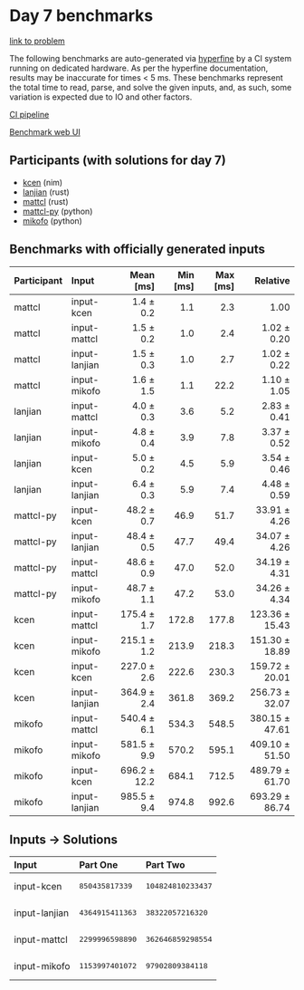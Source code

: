 # Day 7 benchmarks

[link to problem](https://adventofcode.com/2024/day/7)

The following benchmarks are auto-generated via
[hyperfine](https://github.com/sharkdp/hyperfine) by a CI system running on
dedicated hardware. As per the hyperfine documentation, results may be
inaccurate for times < 5 ms. These benchmarks represent the total time to read,
parse, and solve the given inputs, and, as such, some variation is expected due
to IO and other factors.

[CI pipeline](http://ci.papercode.net:8080/teams/main/pipelines/aoc2024)

[Benchmark web UI](https://aoc.ancalagon.black)


## Participants (with solutions for day 7)

- [kcen](https://github.com/kcen/aoc2024) (nim)
- [lanjian](https://github.com/lanjian/aoc-2024) (rust)
- [mattcl](https://github.com/mattcl/aoc2024) (rust)
- [mattcl-py](https://github.com/mattcl/aoc2024-py) (python)
- [mikofo](https://github.com/mikofo/aoc2024) (python)


## Benchmarks with officially generated inputs

| Participant | Input | Mean [ms] | Min [ms] | Max [ms] | Relative |
|:---|:---|---:|---:|---:|---:|
| mattcl | input-kcen | 1.4 ± 0.2 | 1.1 | 2.3 | 1.00 |
| mattcl | input-mattcl | 1.5 ± 0.2 | 1.0 | 2.4 | 1.02 ± 0.20 |
| mattcl | input-lanjian | 1.5 ± 0.3 | 1.0 | 2.7 | 1.02 ± 0.22 |
| mattcl | input-mikofo | 1.6 ± 1.5 | 1.1 | 22.2 | 1.10 ± 1.05 |
| lanjian | input-mattcl | 4.0 ± 0.3 | 3.6 | 5.2 | 2.83 ± 0.41 |
| lanjian | input-mikofo | 4.8 ± 0.4 | 3.9 | 7.8 | 3.37 ± 0.52 |
| lanjian | input-kcen | 5.0 ± 0.2 | 4.5 | 5.9 | 3.54 ± 0.46 |
| lanjian | input-lanjian | 6.4 ± 0.3 | 5.9 | 7.4 | 4.48 ± 0.59 |
| mattcl-py | input-kcen | 48.2 ± 0.7 | 46.9 | 51.7 | 33.91 ± 4.26 |
| mattcl-py | input-lanjian | 48.4 ± 0.5 | 47.7 | 49.4 | 34.07 ± 4.26 |
| mattcl-py | input-mattcl | 48.6 ± 0.9 | 47.0 | 52.0 | 34.19 ± 4.31 |
| mattcl-py | input-mikofo | 48.7 ± 1.1 | 47.2 | 53.0 | 34.26 ± 4.34 |
| kcen | input-mattcl | 175.4 ± 1.7 | 172.8 | 177.8 | 123.36 ± 15.43 |
| kcen | input-mikofo | 215.1 ± 1.2 | 213.9 | 218.3 | 151.30 ± 18.89 |
| kcen | input-kcen | 227.0 ± 2.6 | 222.6 | 230.3 | 159.72 ± 20.01 |
| kcen | input-lanjian | 364.9 ± 2.4 | 361.8 | 369.2 | 256.73 ± 32.07 |
| mikofo | input-mattcl | 540.4 ± 6.1 | 534.3 | 548.5 | 380.15 ± 47.61 |
| mikofo | input-mikofo | 581.5 ± 9.9 | 570.2 | 595.1 | 409.10 ± 51.50 |
| mikofo | input-kcen | 696.2 ± 12.2 | 684.1 | 712.5 | 489.79 ± 61.70 |
| mikofo | input-lanjian | 985.5 ± 9.4 | 974.8 | 992.6 | 693.29 ± 86.74 |


## Inputs -> Solutions

| Input | Part One | Part Two |
|:---|:---|:---|
|input-kcen|<pre>850435817339</pre>|<pre>104824810233437</pre>|
|input-lanjian|<pre>4364915411363</pre>|<pre>38322057216320</pre>|
|input-mattcl|<pre>2299996598890</pre>|<pre>362646859298554</pre>|
|input-mikofo|<pre>1153997401072</pre>|<pre>97902809384118</pre>|
